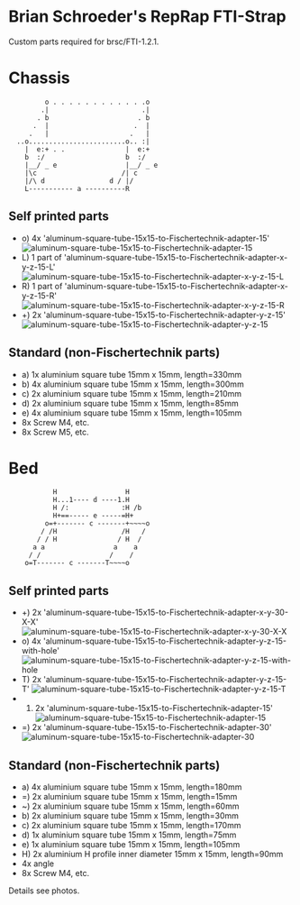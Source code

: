 
Brian Schroeder's RepRap FTI-Strap
==================================

Custom parts required for brsc/FTI-1.2.1.

# Chassis

             o . . . . . . . . . . . .o
            .|                       .|
           . b                      . b
          .  |                     .  |
         .   |                    .   |
      ..o........................o.. :|
        |  e:+ . .               |  e:+
        b  :/                    b  :/
        |__/ _ e                 |__/ _ e
        |\c                     /| c
        |/\ d                d / |/
        L----------- a ----------R

## Self printed parts
- o) 4x 'aluminum-square-tube-15x15-to-Fischertechnik-adapter-15' ![aluminum-square-tube-15x15-to-Fischertechnik-adapter-15](aluminum-square-tube-15x15-to-Fischertechnik-adapter-15.png)
- L) 1 part of 'aluminum-square-tube-15x15-to-Fischertechnik-adapter-x-y-z-15-L' ![aluminum-square-tube-15x15-to-Fischertechnik-adapter-x-y-z-15-L](aluminum-square-tube-15x15-to-Fischertechnik-adapter-x-y-z-15-L.png)
- R) 1 part of 'aluminum-square-tube-15x15-to-Fischertechnik-adapter-x-y-z-15-R' ![aluminum-square-tube-15x15-to-Fischertechnik-adapter-x-y-z-15-R](aluminum-square-tube-15x15-to-Fischertechnik-adapter-x-y-z-15-R.png)
- +) 2x 'aluminum-square-tube-15x15-to-Fischertechnik-adapter-y-z-15' ![aluminum-square-tube-15x15-to-Fischertechnik-adapter-y-z-15](aluminum-square-tube-15x15-to-Fischertechnik-adapter-y-z-15.png)

## Standard (non-Fischertechnik parts)
- a) 1x aluminium square tube 15mm x 15mm, length=330mm
- b) 4x aluminium square tube 15mm x 15mm, length=300mm
- c) 2x aluminium square tube 15mm x 15mm, length=210mm
- d) 2x aluminium square tube 15mm x 15mm, length=85mm
- e) 4x aluminium square tube 15mm x 15mm, length=105mm
- 8x Screw M4, etc.
- 8x Screw M5, etc.

# Bed

               H                 H
               H...1---- d ----1.H
               H /:             :H /b
               H+==----- e -----=H+
             o=+------- c -------+~~~~o
            / /H                /H   /
           / / H               / H  /
          a a                 a    a
         / /                 /    /
        o=T------- c -------T~~~~o

## Self printed parts
- +) 2x 'aluminum-square-tube-15x15-to-Fischertechnik-adapter-x-y-30-X-X' ![aluminum-square-tube-15x15-to-Fischertechnik-adapter-x-y-30-X-X](aluminum-square-tube-15x15-to-Fischertechnik-adapter-x-y-30-X-X.png)
- o) 4x 'aluminum-square-tube-15x15-to-Fischertechnik-adapter-y-z-15-with-hole' ![aluminum-square-tube-15x15-to-Fischertechnik-adapter-y-z-15-with-hole](aluminum-square-tube-15x15-to-Fischertechnik-adapter-y-z-15-with-hole.png)
- T) 2x 'aluminum-square-tube-15x15-to-Fischertechnik-adapter-y-z-15-T' ![aluminum-square-tube-15x15-to-Fischertechnik-adapter-y-z-15-T](aluminum-square-tube-15x15-to-Fischertechnik-adapter-y-z-15-T.png)
- 1) 2x 'aluminum-square-tube-15x15-to-Fischertechnik-adapter-15' ![aluminum-square-tube-15x15-to-Fischertechnik-adapter-15](aluminum-square-tube-15x15-to-Fischertechnik-adapter-15.png)
- =) 2x 'aluminum-square-tube-15x15-to-Fischertechnik-adapter-30' ![aluminum-square-tube-15x15-to-Fischertechnik-adapter-30](aluminum-square-tube-15x15-to-Fischertechnik-adapter-30.png)

## Standard (non-Fischertechnik parts)
- a) 4x aluminium square tube 15mm x 15mm, length=180mm
- =) 2x aluminium square tube 15mm x 15mm, length=15mm
- ~) 2x aluminium square tube 15mm x 15mm, length=60mm
- b) 2x aluminium square tube 15mm x 15mm, length=30mm
- c) 2x aluminium square tube 15mm x 15mm, length=170mm
- d) 1x aluminium square tube 15mm x 15mm, length=75mm
- e) 1x aluminium square tube 15mm x 15mm, length=105mm
- H) 2x aluminium H profile inner diameter 15mm x 15mm, length=90mm
- 4x angle
- 8x Screw M4, etc.

Details see photos.
